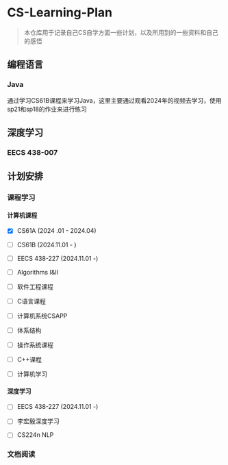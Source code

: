 # CS-Learning-Plan
> 本仓库用于记录自己CS自学方面一些计划，以及所用到的一些资料和自己的感悟

## 编程语言

### Java

通过学习CS61B课程来学习Java，这里主要通过观看2024年的视频去学习，使用sp21和sp18的作业来进行练习







## 深度学习

### EECS 438-007











## 计划安排

### 课程学习

#### 计算机课程

- [x] CS61A (2024 .01 - 2024.04)
- [ ] CS61B (2024.11.01 - ) 
- [ ] EECS 438-227 (2024.11.01 -)
- [ ] Algorithms I&II 
- [ ] 软件工程课程
- [ ] C语言课程
- [ ] 计算机系统CSAPP
- [ ] 体系结构
- [ ] 操作系统课程
- [ ] C++课程
- [ ] 计算机学习





#### 深度学习

- [ ] EECS 438-227 (2024.11.01 -)
- [ ] 李宏毅深度学习
- [ ] CS224n NLP





### 文档阅读


